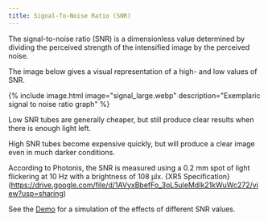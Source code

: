 ```yaml
---
title: Signal-To-Noise Ratio (SNR)
---
```


The signal-to-noise ratio (SNR) is a dimensionless value determined by dividing the perceived strength of the intensified image by the perceived noise.

The image below gives a visual representation of a high- and low values of SNR.

{% include image.html image="signal_large.webp" description="Exemplaric signal to noise ratio graph" %}

Low SNR tubes are generally cheaper, but still produce clear results when there is enough light left.

High SNR tubes become expensive quickly, but will produce a clear image even in much darker conditions.

According to Photonis, the SNR is measured using a 0.2 mm spot of light flickering at 10 Hz with a brightness of 108 µlx.
{XR5 Specification}(https://drive.google.com/file/d/1AVyxBbefFo_3oL5uleMdIk21kWuWc272/view?usp=sharing)

See the [Demo](/wiki/demo.html) for a simulation of the effects of different SNR values.